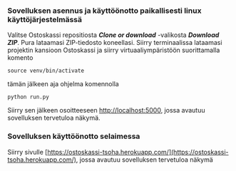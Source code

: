 ### Sovelluksen asennus ja käyttöönotto paikallisesti linux käyttöjärjestelmässä

Valitse Ostoskassi repositiosta **_Clone or download_** -valikosta **_Download ZIP_**.
Pura lataamasi ZIP-tiedosto koneellasi. Siirry terminaalissa lataamasi projektin kansioon Ostoskassi ja siirry virtuaaliympäristöön suorittamalla komento

`source venv/bin/activate`

tämän jälkeen aja ohjelma komennolla

`python run.py`

Siirry sen jälkeen osoitteeseen [http://localhost:5000](http://localhost:5000), jossa avautuu sovelluksen tervetuloa näkymä.

### Sovelluksen käyttöönotto selaimessa

Siirry sivulle [https://ostoskassi-tsoha.herokuapp.com/](https://ostoskassi-tsoha.herokuapp.com/), jossa avautuu sovelluksen tervetuloa näkymä
